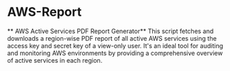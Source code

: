 # AWS-Report
** AWS Active Services PDF Report Generator**
This script fetches and downloads a region-wise PDF report of all active AWS services using the access key and secret key of a view-only user. It's an ideal tool for auditing and monitoring AWS environments by providing a comprehensive overview of active services in each region.
